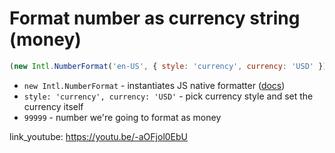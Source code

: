 # Format number as currency string (money)

```javascript
(new Intl.NumberFormat('en-US', { style: 'currency', currency: 'USD' })).format(99999);
```

- `new Intl.NumberFormat` - instantiates JS native formatter ([docs](https://developer.mozilla.org/en-US/docs/Web/JavaScript/Reference/Global_Objects/Intl/NumberFormat))
- `style: 'currency', currency: 'USD'` - pick currency style and set the currency itself
- `99999` - number we're going to format as money


link_youtube: https://youtu.be/-aOFjol0EbU
